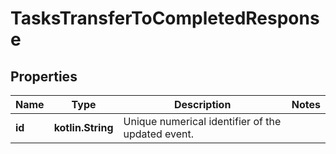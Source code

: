 
# TasksTransferToCompletedResponse

## Properties
Name | Type | Description | Notes
------------ | ------------- | ------------- | -------------
**id** | **kotlin.String** | Unique numerical identifier of the updated event. | 



